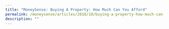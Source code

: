 ```yaml
---
title: "MoneySense: Buying A Property: How Much Can You Afford"
permalink: /moneysense/articles/2018/10/buying-a-property-how-much-can-you-afford/
description: ""
---
```

